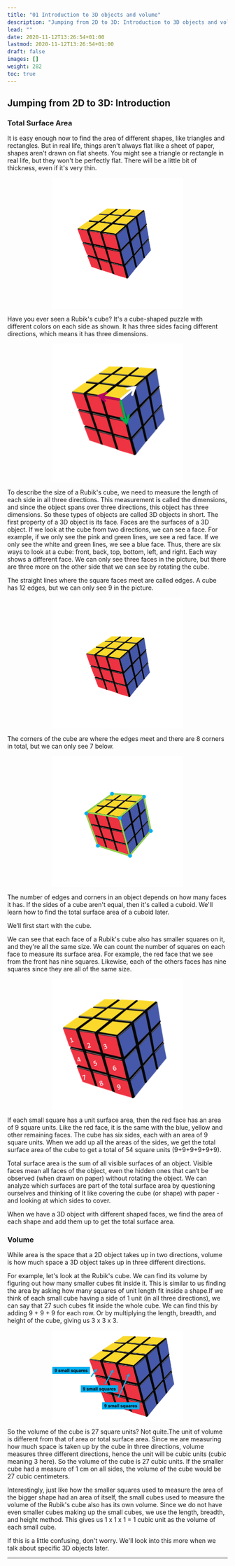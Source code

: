 ```yaml
---
title: "01 Introduction to 3D objects and volume"
description: "Jumping from 2D to 3D: Introduction to 3D objects and volume. Explains the concept of 3D objects, their faces, edges, and corners. Also introduces total surface area and volume of 3D objects."
lead: ""
date: 2020-11-12T13:26:54+01:00
lastmod: 2020-11-12T13:26:54+01:00
draft: false
images: []
weight: 282
toc: true
---
```


## Jumping from 2D to 3D: Introduction

### Total Surface Area

It is easy enough now to find the area of different shapes, like triangles and rectangles. But in real life, things aren't always flat like a sheet of paper, shapes aren't drawn on flat sheets. You might see a triangle or rectangle in real life, but they won't be perfectly flat. There will be a little bit of thickness, even if it's very thin. 
                            
<img src="2_1_rubik's_cube.png" width="300" style="display: block; margin: 0 auto;">

Have you ever seen a Rubik's cube? It's a cube-shaped puzzle with different colors on each side as shown. It has three sides facing different directions, which means it has three dimensions. 

<img src="2_2_rubik's_cube_axes.png" width="300" style="display: block; margin: 0 auto;">

To describe the size of a Rubik's cube, we need to measure the length of each side in all three directions. This measurement is called the dimensions, and since the object spans over three directions, this object has three dimensions. So these types of objects are called 3D objects in short. The first property of a 3D object is its face. Faces are the surfaces of a 3D object. If we look at the cube from two directions, we can see a face. For example, if we only see the pink and green lines, we see a red face. If we only see the white and green lines, we see a blue face. Thus, there are six ways to look at a cube: front, back, top, bottom, left, and right. Each way shows a different face. We can only see three faces in the picture, but there are three more on the other side that we can see by rotating the cube.

The straight lines where the square faces meet are called edges. A cube has 12 edges, but we can only see 9 in the picture. 

<img src="2_4_rubik's_cube_edges.gif" width="300" style="display: block; margin: 0 auto;">

The corners of the cube are where the edges meet and there are 8 corners in total, but we can only see 7 below.

<img src="2_5_rubik's_cube_corners.gif" width="300" style="display: block; margin: 0 auto;">

The number of edges and corners in an object depends on how many faces it has. If the sides of a cube aren't equal, then it's called a cuboid. We'll learn how to find the total surface area of a cuboid later.

We’ll first start with the cube. 

We can see that each face of a Rubik's cube also has smaller squares on it, and they're all the same size. We can count the number of squares on each face to measure its surface area. For example, the red face that we see from the front has nine squares. Likewise, each of the others faces has nine squares since they are all of the same size.

<img src="2_3_rubik's_cube_9squares.png" width="300" style="display: block; margin: 0 auto;">

If each small square has a unit surface area, then the red face has an area of 9 square units. Like the red face, it is the same with the blue, yellow and other remaining faces. The cube has six sides, each with an area of 9 square units. When we add up all the areas of the sides, we get the total surface area of the cube to get a total of 54 square units (9+9+9+9+9+9).

Total surface area is the sum of all visible surfaces of an object. Visible faces mean all faces of the object, even the hidden ones that can’t be observed (when drawn on paper) without rotating the object. We can analyze which surfaces are part of the total surface area by questioning ourselves and thinking of It like covering the cube (or shape) with paper -  and looking at which sides to cover.

When we have a 3D object with different shaped faces, we find the area of each shape and add them up to get the total surface area. 

### Volume

While area is the space that a 2D object takes up in two directions, volume is how much space a 3D object takes up in three different directions. 

For example, let's look at the Rubik's cube. We can find its volume by figuring out how many smaller cubes fit inside it. This is similar to us finding the area by asking how many squares of unit length fit inside a shape.If we think of each small cube having a side of 1 unit (in all three directions), we can say that 27 such cubes fit inside the whole cube. We can find this by adding 9 + 9 + 9 for each row. Or by multiplying the length, breadth, and height of the cube, giving us 3 x 3 x 3.   

<img src="2_47_rubik's_cube_volume.jpg" width="300" style="display: block; margin: 0 auto;">

So the volume of the cube is 27 square units? Not quite.The unit of volume is different from that of area or total surface area. Since we are measuring how much space is taken up by the cube in three directions, volume measures three different directions, hence the unit will be cubic units (cubic meaning 3 here). So the volume of the cube is 27 cubic units. If the smaller cube had a measure of 1 cm on all sides, the volume of the cube would be 27 cubic centimeters. 

Interestingly, just like how the smaller squares used to measure the area of the bigger shape had an area of itself, the small cubes used to measure the volume of the Rubik's cube also has its own volume. Since we do not have even smaller cubes making up the small cubes, we use the length, breadth, and height method. This gives us 1 x 1 x 1 = 1 cubic unit as the volume of each small cube. 

If this is a little confusing, don't worry. We'll look into this more when we talk about specific 3D objects later.


-----